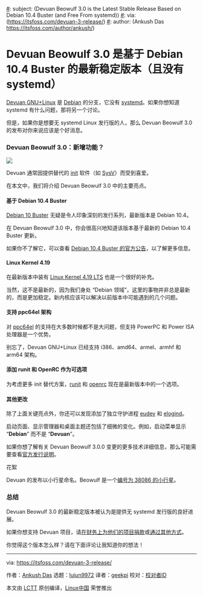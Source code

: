 [#]: collector: (lujun9972)
[#]: translator: (geekpi)
[#]: reviewer: ( )
[#]: publisher: ( )
[#]: url: ( )
[#]: subject: (Devuan Beowulf 3.0 is the Latest Stable Release Based on Debian 10.4 Buster (and Free From systemd))
[#]: via: (https://itsfoss.com/devuan-3-release/)
[#]: author: (Ankush Das https://itsfoss.com/author/ankush/)

Devuan Beowulf 3.0 是基于 Debian 10.4 Buster 的最新稳定版本（且没有 systemd）
======

[Devuan GNU+Linux][1] 是 [Debian][2] 的分支，它没有 [systemd][3]。如果你想知道 systemd 有什么问题，那将另一个讨论。

但是，如果你是想要无 systemd Linux 发行版的人，那么 Devuan Beowulf 3.0 的发布对你来说应该是个好消息。

### Devuan Beowulf 3.0：新增功能？

![][4]

Devuan 通常因提供替代的 [init][5] 软件（如 [SysV][6]）而受到喜爱。

在本文中，我们将介绍 Devuan Beowulf 3.0 中的主要亮点。

#### 基于 Debian 10.4 Buster

[Debian 10 Buster][7] 无疑是令人印象深刻的发行系列，最新版本是 Debian 10.4。

在 Devuan Beowulf 3.0 中，你会很高兴地知道该版本基于最新的 Debian 10.4 Buster 更新。

如果你不了解它，可以查看 [Debian 10.4 Buster 的官方公告][8]，以了解更多信息。

#### Linux Kernel 4.19

在最新版本中装有 [Linux Kernel 4.19 LTS][9] 也是一个很好的补充。

当然，这不是最新的，因为我们身处 “Debian 领域”，这里的事物并非总是最新的，而是更加稳定。新内核应该可以解决以前版本中可能遇到的几个问题。

#### 支持 ppc64el 架构

对 [ppc64el][10] 的支持在大多数时候都不是大问题，但支持 PowerPC 和 Power ISA 处理器是一个优势。

别忘了，Devuan GNU+Linux 已经支持 i386、amd64、armel、armhf 和 arm64 架构。

#### 添加 runit 和 OpenRC 作为可选项

为考虑更多 init 替代方案，[runit][11] 和 [openrc][12] 现在是最新版本中的一个选项。

#### 其他更改

除了上面关键亮点外，你还可以发现添加了独立守护进程 [eudev][13] 和 [elogind][14]。

启动页面、显示管理器和桌面主题还包括了细微的变化。例如，启动菜单显示 “**Debian**” 而不是 “**Devuan**”。

如果你想了解有关 Devuan Beowulf 3.0.0 变更的更多技术详细信息，那么可能需要查看[官方发行说明][15]。

花絮

Devuan 的发布以小行星命名。Beowulf 是一个[编号为 38086 的小行星][16]。

### 总结

Devuan Beowulf 3.0 的最新稳定版本被认为是提供无 systemd 发行版的良好进展。

如果你想支持 Devuan 项目，请[在财务上为他们的项目捐款][17]或[通过其他方式][18]。

你觉得这个版本怎么样？请在下面评论让我知道你的想法！

--------------------------------------------------------------------------------

via: https://itsfoss.com/devuan-3-release/

作者：[Ankush Das][a]
选题：[lujun9972][b]
译者：[geekpi](https://github.com/geekpi)
校对：[校对者ID](https://github.com/校对者ID)

本文由 [LCTT](https://github.com/LCTT/TranslateProject) 原创编译，[Linux中国](https://linux.cn/) 荣誉推出

[a]: https://itsfoss.com/author/ankush/
[b]: https://github.com/lujun9972
[1]: https://devuan.org
[2]: https://www.debian.org
[3]: https://en.wikipedia.org/wiki/Systemd
[4]: https://i1.wp.com/itsfoss.com/wp-content/uploads/2020/06/devuan-beowulf.jpg?ssl=1
[5]: https://en.wikipedia.org/wiki/Init
[6]: https://wiki.archlinux.org/index.php/SysVinit
[7]: https://itsfoss.com/debian-10-buster/
[8]: https://www.debian.org/News/2020/20200509
[9]: https://itsfoss.com/linux-kernel-4-19-lts-release/
[10]: https://en.wikipedia.org/wiki/Ppc64
[11]: https://en.wikipedia.org/wiki/Runit
[12]: https://en.wikipedia.org/wiki/OpenRC
[13]: https://wiki.gentoo.org/wiki/Eudev
[14]: https://wiki.gentoo.org/wiki/Elogind
[15]: https://files.devuan.org/devuan_beowulf/Release_notes.txt
[16]: https://en.wikipedia.org/wiki/Meanings_of_minor_planet_names:_38001%E2%80%9339000#086
[17]: https://devuan.org/os/donate
[18]: https://dev1galaxy.org/viewtopic.php?pid=1380#p1380
